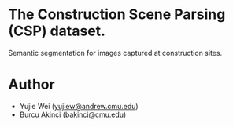 # The Construction Scene Parsing (CSP) dataset.
Semantic segmentation for images captured at construction sites.

# Author
* Yujie Wei (yujiew@andrew.cmu.edu)
* Burcu Akinci (bakinci@cmu.edu)
